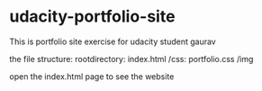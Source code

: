 # udacity-portfolio-site

This is portfolio site exercise for udacity student gaurav

the file structure:
rootdirectory: index.html
/css: portfolio.css
/img

open the index.html page to see the website

